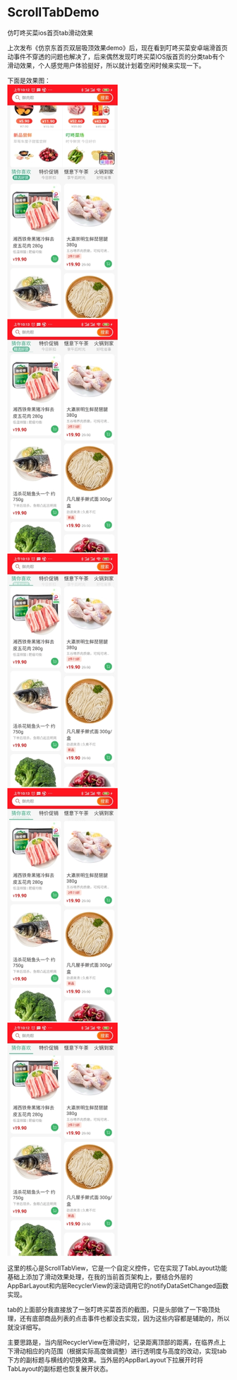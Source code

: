 # ScrollTabDemo
仿叮咚买菜ios首页tab滑动效果

上次发布《仿京东首页双层吸顶效果demo》后，现在看到叮咚买菜安卓端滑首页动事件不穿透的问题也解决了，后来偶然发现叮咚买菜IOS版首页的分类tab有个滑动效果，个人感觉用户体验挺好，所以就计划着空闲时候来实现一下。

下面是效果图：
</br>
![image](https://github.com/weioule/ScrollTabDemo/blob/main/app/img/img11.jpg)&nbsp;&nbsp;
![image](https://github.com/weioule/ScrollTabDemo/blob/main/app/img/img22.jpg)&nbsp;&nbsp;
![image](https://github.com/weioule/ScrollTabDemo/blob/main/app/img/img33.jpg)&nbsp;&nbsp;</br>
![image](https://github.com/weioule/ScrollTabDemo/blob/main/app/img/img44.jpg)&nbsp;&nbsp;
![image](https://github.com/weioule/ScrollTabDemo/blob/main/app/img/img55.jpg)&nbsp;&nbsp;

这里的核心是ScrollTabView，它是一个自定义控件，它在实现了TabLayout功能基础上添加了滑动效果处理，在我的当前首页架构上，要结合外层的AppBarLayout和内层RecyclerView的滚动调用它的notifyDataSetChanged函数实现。

tab的上面部分我直接放了一张叮咚买菜首页的截图，只是头部做了一下吸顶处理，还有底部商品列表的点击事件也都没去实现，因为这些内容都是辅助的，所以就没详细写。
  
主要思路是，当内层RecyclerView在滑动时，记录距离顶部的距离，在临界点上下滑动相应的内范围（根据实际高度做调整）进行透明度与高度的改动，实现tab下方的副标题与横线的切换效果。当外层的AppBarLayout下拉展开时将TabLayout的副标题也恢复展开状态。
